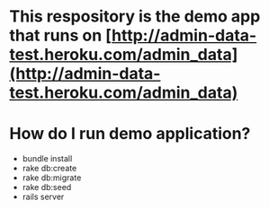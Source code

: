 # This respository is the demo app that runs on [http://admin-data-test.heroku.com/admin_data](http://admin-data-test.heroku.com/admin_data) ##

# How do I run demo application?
* bundle install
* rake db:create
* rake db:migrate
* rake db:seed
* rails server
